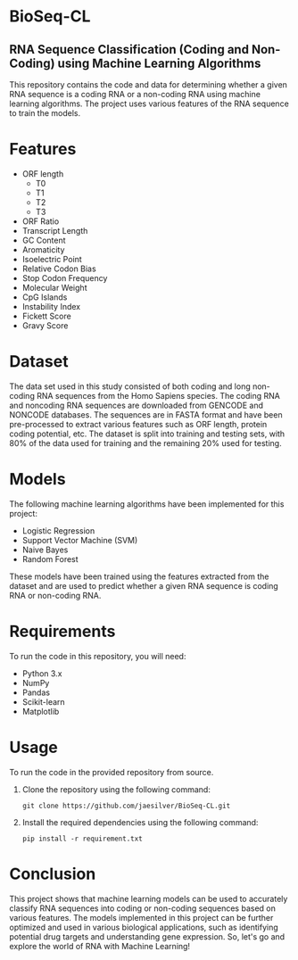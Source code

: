 # BioSeq-CL
RNA Sequence Classification (Coding and Non-Coding) using Machine Learning Algorithms
-------------------------------------------------------------------------------------


This repository contains the code and data for determining whether a given RNA sequence is a coding RNA or a non-coding RNA using machine learning algorithms. The project uses various features of the RNA sequence to train the models. 


# Features 
-  ORF length
	* T0
	* T1
	* T2
	* T3
-  ORF Ratio
-  Transcript Length
-  GC Content
-  Aromaticity
-  Isoelectric Point
-  Relative Codon Bias
-  Stop Codon Frequency
-  Molecular Weight
-  CpG Islands
-  Instability Index
-  Fickett Score
-  Gravy Score

# Dataset 

The data set used in this study consisted of both coding and long non-coding RNA sequences from the Homo Sapiens species. The coding RNA and  noncoding RNA sequences are downloaded from GENCODE  and NONCODE  databases. The sequences are in FASTA format and have been pre-processed to extract various features such as ORF length, protein coding potential, etc. The dataset is split into training and testing sets, with 80% of the data used for training and the remaining 20% used for testing.

# Models 

The following machine learning algorithms have been implemented for this project:

-    Logistic Regression
-    Support Vector Machine (SVM)
-    Naive Bayes
-    Random Forest

These models have been trained using the features extracted from the dataset and are used to predict whether a given RNA sequence is coding RNA or non-coding RNA.

# Requirements 

To run the code in this repository, you will need:

-    Python 3.x
-    NumPy
-    Pandas
-    Scikit-learn
-    Matplotlib

# Usage 

To run the code in the provided repository from source.


1. Clone the repository using the following command:

	```
	git clone https://github.com/jaesilver/BioSeq-CL.git
 	```

3. Install the required dependencies using the following command:

	```
 	pip install -r requirement.txt
	```


# Conclusion

This project shows that machine learning models can be used to accurately classify RNA sequences into coding or non-coding sequences based on various features. The models implemented in this project can be further optimized and used in various biological applications, such as identifying potential drug targets and understanding gene expression. So, let's go and explore the world of RNA with Machine Learning! 


